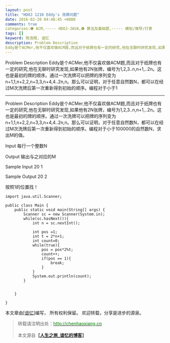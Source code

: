 ```yaml
---
layout: post
title: "HDOJ 1210 Eddy's 洗牌问题"
date: 2016-02-20 04:48:45 +0800
comments: true
categories:❶ ACM,----- HDOJ-JAVA,❺ 算法及基础题,----- 模拟/推导/打表
tags: []
keyword: 陈浩翔, 谙忆
description: Problem Description 
Eddy是个ACMer,他不仅喜欢做ACM题,而且对于纸牌也有一定的研究,他在无聊时研究发现,如果他有2N张牌，编号为1,2,3..n,n+1,..2n。这也是最初的牌的顺序。通过一次洗牌可以把牌的序列变为n+1,1,n+2,2,n+3,3,n+4,4..2n,n。那么可以证明，对于任意自然数N，都可以在经过M次洗牌后第一次重新得到初始的顺序。编程对于小于1 
---
```



Problem Description 
Eddy是个ACMer,他不仅喜欢做ACM题,而且对于纸牌也有一定的研究,他在无聊时研究发现,如果他有2N张牌，编号为1,2,3..n,n+1,..2n。这也是最初的牌的顺序。通过一次洗牌可以把牌的序列变为n+1,1,n+2,2,n+3,3,n+4,4..2n,n。那么可以证明，对于任意自然数N，都可以在经过M次洗牌后第一次重新得到初始的顺序。编程对于小于1
<!-- more -->
----------

Problem Description
Eddy是个ACMer,他不仅喜欢做ACM题,而且对于纸牌也有一定的研究,他在无聊时研究发现,如果他有2N张牌，编号为1,2,3..n,n+1,..2n。这也是最初的牌的顺序。通过一次洗牌可以把牌的序列变为n+1,1,n+2,2,n+3,3,n+4,4..2n,n。那么可以证明，对于任意自然数N，都可以在经过M次洗牌后第一次重新得到初始的顺序。编程对于小于100000的自然数N，求出M的值。

 

Input
每行一个整数N
 

Output
输出与之对应的M
 

Sample Input
20
1
 

Sample Output
20
2

按照1的位置找！


```
import java.util.Scanner;

public class Main {
	public static void main(String[] args) {
		Scanner sc = new Scanner(System.in);
		while(sc.hasNext()){
			int n = sc.nextInt();
			
			int pos =1;
			int t = 2*n+1;
			int count=0;
			while(true){
				pos = pos*2%t;
				count++;
				if(pos == 1){
					break;
				}
			}
			System.out.println(count);
		}
		
		
	}

}

```



本文章由<a href="http://chenhaoxiang.cn/">[谙忆]</a>编写， 所有权利保留。 
欢迎转载，分享是进步的源泉。
<blockquote cite='陈浩翔'>
<p background-color='#D3D3D3'>转载请注明出处：<a href='http://chenhaoxiang.cn'><font color="green">http://chenhaoxiang.cn</font></a><br><br>
本文源自<strong>【<a href='http://chenhaoxiang.cn' target='_blank'>人生之旅_谙忆的博客</a>】</strong></p>
</blockquote>
